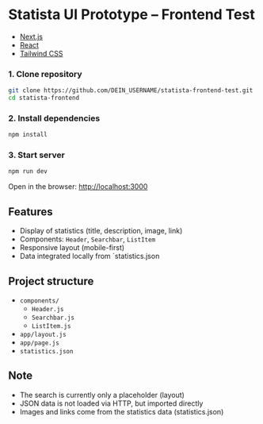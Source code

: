 # Statista UI Prototype – Frontend Test
- [Next.js](https://nextjs.org/)
- [React](https://reactjs.org/)
- [Tailwind CSS](https://tailwindcss.com/)

### 1. Clone repository

```bash
git clone https://github.com/DEIN_USERNAME/statista-frontend-test.git
cd statista-frontend
```

### 2. Install dependencies

```bash
npm install
```

### 3. Start server

```bash
npm run dev
```

Open in the browser: [http://localhost:3000](http://localhost:3000)

## Features

- Display of statistics (title, description, image, link)
- Components: `Header`, `Searchbar`, `ListItem`
- Responsive layout (mobile-first)
- Data integrated locally from `statistics.json

## Project structure

- `components/`
  - `Header.js`
  - `Searchbar.js`
  - `ListItem.js`
- `app/layout.js`
- `app/page.js`
- `statistics.json`

## Note

- The search is currently only a placeholder (layout)
- JSON data is not loaded via HTTP, but imported directly
- Images and links come from the statistics data (statistics.json)